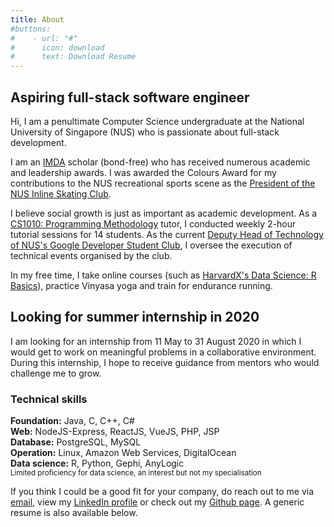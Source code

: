 ```yaml
---
title: About
#buttons:
#    - url: "#"
#      icon: download
#      text: Download Resume
---
```

## Aspiring full-stack software engineer
Hi, I am a penultimate Computer Science undergraduate at the National University of Singapore (NUS) who is passionate about full-stack development.

I am an [IMDA](https://www.imda.gov.sg) scholar (bond-free) who has received numerous academic and leadership awards. I was awarded the Colours Award for my contributions to the NUS recreational sports scene as the [President of the NUS Inline Skating Club](https://www.instagram.com/nusskating/?hl=en).

I believe social growth is just as important as academic development. As a [CS1010: Programming Methodology](https://nusmods.com/modules/CS1010/programming-methodology) tutor, I conducted weekly 2-hour tutorial sessions for 14 students. As the current [Deputy Head of Technology of NUS's Google Developer Student Club](https://sites.google.com/view/dscnus/), I oversee the execution of technical events organised by the club.

In my free time, I take online courses (such as [HarvardX's Data Science: R Basics](https://www.edx.org/course/data-science-r-basics)), practice Vinyasa yoga and train for endurance running.

## Looking for summer internship in 2020
I am looking for an internship from 11 May to 31 August 2020 in which I would get to work on meaningful problems in a collaborative environment. During this internship, I hope to receive guidance from mentors who would challenge me to grow.

### Technical skills
<div class="tech-skills">
    <b>Foundation:</b> Java, C, C++, C#<br>
    <b>Web:</b> NodeJS-Express, ReactJS, VueJS, PHP, JSP<br>
    <b>Database:</b> PostgreSQL, MySQL<br>
    <b>Operation:</b> Linux, Amazon Web Services, DigitalOcean<br>
    <b>Data science:</b> R, Python, Gephi, AnyLogic<br>
    <small>Limited proficiency for data science, an interest but not my specialisation</small>
</div>

If you think I could be a good fit for your company, do reach out to me via [email](mailto:evantay@comp.nus.edu.sg), view my [LinkedIn profile](https://www.linkedin.com/in/evanitsg/) or check out my [Github page](https://github.com/DigiPie). A generic resume is also available below.